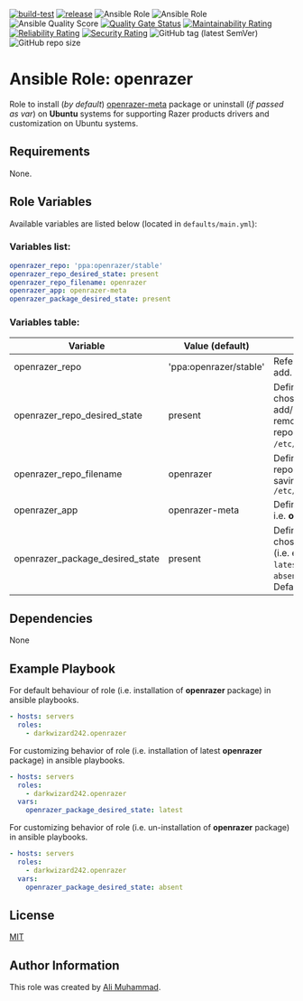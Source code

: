 [![build-test](https://github.com/darkwizard242/ansible-role-openrazer/workflows/build-and-test/badge.svg?branch=master)](https://github.com/darkwizard242/ansible-role-openrazer/actions?query=workflow%3Abuild-and-test) [![release](https://github.com/darkwizard242/ansible-role-openrazer/workflows/release/badge.svg)](https://github.com/darkwizard242/ansible-role-openrazer/actions?query=workflow%3Arelease) ![Ansible Role](https://img.shields.io/ansible/role/43078?color=dark%20green%20) ![Ansible Role](https://img.shields.io/ansible/role/d/43078?label=role%20downloads) ![Ansible Quality Score](https://img.shields.io/ansible/quality/43078?label=ansible%20quality%20score) [![Quality Gate Status](https://sonarcloud.io/api/project_badges/measure?project=ansible-role-openrazer&metric=alert_status)](https://sonarcloud.io/dashboard?id=ansible-role-openrazer) [![Maintainability Rating](https://sonarcloud.io/api/project_badges/measure?project=ansible-role-openrazer&metric=sqale_rating)](https://sonarcloud.io/dashboard?id=ansible-role-openrazer) [![Reliability Rating](https://sonarcloud.io/api/project_badges/measure?project=ansible-role-openrazer&metric=reliability_rating)](https://sonarcloud.io/dashboard?id=ansible-role-openrazer) [![Security Rating](https://sonarcloud.io/api/project_badges/measure?project=ansible-role-openrazer&metric=security_rating)](https://sonarcloud.io/dashboard?id=ansible-role-openrazer) ![GitHub tag (latest SemVer)](https://img.shields.io/github/tag/darkwizard242/ansible-role-openrazer?label=release) ![GitHub repo size](https://img.shields.io/github/repo-size/darkwizard242/ansible-role-openrazer?color=orange&style=flat-square)

# Ansible Role: openrazer

Role to install (_by default_) [openrazer-meta](https://openrazer.github.io/) package or uninstall (_if passed as var_) on **Ubuntu** systems for supporting Razer products drivers and customization on Ubuntu systems.

## Requirements

None.

## Role Variables

Available variables are listed below (located in `defaults/main.yml`):

### Variables list:

```yaml
openrazer_repo: 'ppa:openrazer/stable'
openrazer_repo_desired_state: present
openrazer_repo_filename: openrazer
openrazer_app: openrazer-meta
openrazer_package_desired_state: present
```

### Variables table:

Variable                        | Value (default)        | Description
------------------------------- | ---------------------- | ----------------------------------------------------------------------------------------------------------------------------------------------------------
openrazer_repo                  | 'ppa:openrazer/stable' | Refers to the ppa repo to add.
openrazer_repo_desired_state    | present                | Defined to dynamically chose whether to add/keep (i.e. `present`) or remove (i.e. `absent`) the repository file list from `/etc/apt/sources.list.d`.
openrazer_repo_filename         | openrazer              | Defined to set the repository file name for saving in `/etc/apt/sources.list.d`
openrazer_app                   | openrazer-meta         | Defines the app to install i.e. **openrazer-meta**
openrazer_package_desired_state | present                | Defined to dynamically chose whether to install (i.e. either `present` or `latest`) or uninstall (i.e. `absent`) the package. Default is set to `present`.

## Dependencies

None

## Example Playbook

For default behaviour of role (i.e. installation of **openrazer** package) in ansible playbooks.

```yaml
- hosts: servers
  roles:
    - darkwizard242.openrazer
```

For customizing behavior of role (i.e. installation of latest **openrazer** package) in ansible playbooks.

```yaml
- hosts: servers
  roles:
    - darkwizard242.openrazer
  vars:
    openrazer_package_desired_state: latest
```

For customizing behavior of role (i.e. un-installation of **openrazer** package) in ansible playbooks.

```yaml
- hosts: servers
  roles:
    - darkwizard242.openrazer
  vars:
    openrazer_package_desired_state: absent
```

## License

[MIT](https://github.com/darkwizard242/ansible-role-openrazer/blob/master/LICENSE)

## Author Information

This role was created by [Ali Muhammad](https://www.linkedin.com/in/ali-muhammad-759791130/).
